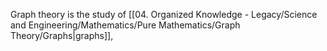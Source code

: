 Graph theory is the study of [[04. Organized Knowledge - Legacy/Science and Engineering/Mathematics/Pure Mathematics/Graph Theory/Graphs|graphs]], 